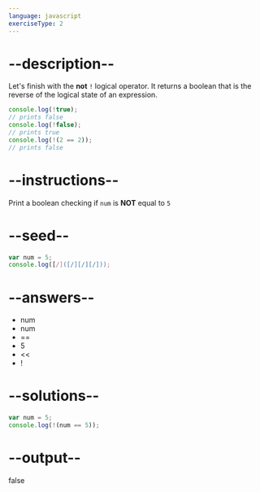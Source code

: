 ```yaml
---
language: javascript
exerciseType: 2
---
```


# --description--

Let's finish with the **not** `!` logical operator.
It returns a boolean that is the reverse of the logical state of an expression.
```javascript
console.log(!true);
// prints false
console.log(!false);
// prints true
console.log(!(2 == 2));
// prints false
```

# --instructions--

Print a boolean checking if `num` is **NOT** equal to `5`

# --seed--

```javascript
var num = 5;
console.log([/]([/][/][/]));
```

# --answers--

- num 
- num 
- == 
- 5
- << 
- !

# --solutions--

```javascript
var num = 5;
console.log(!(num == 5));
```

# --output--

false
